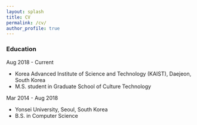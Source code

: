 ```yaml
---
layout: splash
title: CV
permalink: /cv/
author_profile: true
---
```


### Education

Aug 2018 - Current
- Korea Advanced Institute of Science and Technology (KAIST), Daejeon, South Korea
- M.S. student in Graduate School of Culture Technology

Mar 2014 - Aug 2018
- Yonsei University, Seoul, South Korea
- B.S. in Computer Science